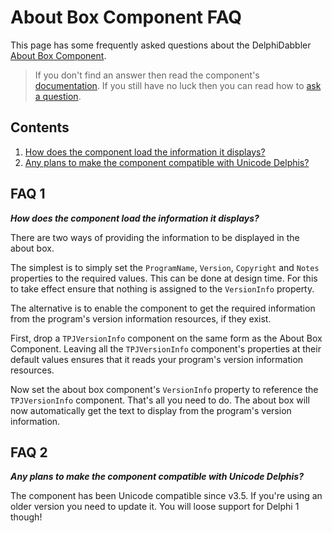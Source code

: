 # About Box Component FAQ

This page has some frequently asked questions about the DelphiDabbler [About Box Component](https://delphidabbler.com/software/aboutbox).

> If you don't find an answer then read the component's [documentation](../AboutBox/index.md). If you still have no luck then you can read how to [ask a question](../faqs.md#cant-find-an-answer).

## Contents

1. [How does the component load the information it displays?](#faq-1)
2. [Any plans to make the component compatible with Unicode Delphis?](#faq-2)


## FAQ 1

***How does the component load the information it displays?***

There are two ways of providing the information to be displayed in the about box.

The simplest is to simply set the `ProgramName`, `Version`, `Copyright` and `Notes` properties to the required values. This can be done at design time. For this to take effect ensure that nothing is assigned to the `VersionInfo` property.

The alternative is to enable the component to get the required information from the program's version information resources, if they exist.

First, drop a `TPJVersionInfo` component on the same form as the About Box Component. Leaving all the `TPJVersionInfo` component's properties at their default values ensures that it reads your program's version information resources.

Now set the about box component's `VersionInfo` property to reference the `TPJVersionInfo` component. That's all you need to do. The about box will now automatically get the text to display from the program's version information.

## FAQ 2

***Any plans to make the component compatible with Unicode Delphis?***

The component has been Unicode compatible since v3.5. If you're using an older version you need to update it. You will loose support for Delphi 1 though!
